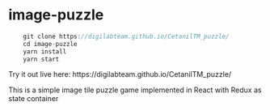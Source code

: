 # image-puzzle
<!-- ![Build, test and deploy](https://github.com/larsbergqvist/image-puzzle/actions/workflows/ci.yml/badge.svg) -->

<p>

```javascript
    git clone https://digilabteam.github.io/CetanilTM_puzzle/
    cd image-puzzle
    yarn install
    yarn start
```
<p>Try it out live here: https://digilabteam.github.io/CetanilTM_puzzle/  
<p>This is a simple image tile puzzle game implemented in React with Redux as state container  
    
<!-- ![Alt text](https://github.com/LarsBergqvist/image-puzzle/blob/main/screenshot.png?raw=true 'Image puzzle') -->

<!-- ![Alt text](https://github.com/LarsBergqvist/image-puzzle/blob/main/image-puzzle.gif?raw=true 'Image puzzle animation') -->
